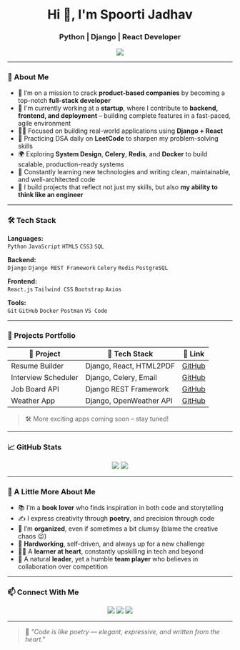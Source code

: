 <h1 align="center">Hi 👋, I'm Spoorti Jadhav</h1>
<h3 align="center">Python | Django | React Developer</h3>

<p align="center">
  <img src="https://readme-typing-svg.demolab.com/?lines=Full-stack+Developer;Aiming+for+Product-Based+Companies;Building+with+Django+%26+React;DSA+Enthusiast+on+LeetCode;Always+Learning+New+Tech&center=true&width=520&height=45&color=0D9CD6&vCenter=true&pause=1000&size=22" />
</p>

---

### 🚀 About Me

- 🎯 I’m on a mission to crack **product-based companies** by becoming a top-notch **full-stack developer**
- 💼 I'm currently working at a **startup**, where I contribute to **backend, frontend, and deployment** – building complete features in a fast-paced, agile environment
- 👩‍💻 Focused on building real-world applications using **Django + React**
- 🧠 Practicing DSA daily on **LeetCode** to sharpen my problem-solving skills
- 🌍 Exploring **System Design**, **Celery**, **Redis**, and **Docker** to build scalable, production-ready systems
- 🔧 Constantly learning new technologies and writing clean, maintainable, and well-architected code
- 📂 I build projects that reflect not just my skills, but also **my ability to think like an engineer**

---

### 🛠️ Tech Stack

**Languages:**  
`Python` `JavaScript` `HTML5` `CSS3` `SQL`

**Backend:**  
`Django` `Django REST Framework` `Celery` `Redis` `PostgreSQL`

**Frontend:**  
`React.js` `Tailwind CSS` `Bootstrap` `Axios`

**Tools:**  
`Git` `GitHub` `Docker` `Postman` `VS Code`

---

### 💼 Projects Portfolio

| 📌 Project | 🔧 Tech Stack | 🔗 Link |
|-----------|---------------|--------|
| Resume Builder | Django, React, HTML2PDF | [GitHub](https://github.com/spoorti-jadhav/resume-builder) |
| Interview Scheduler | Django, Celery, Email | [GitHub](https://github.com/spoorti-jadhav/interview-scheduler) |
| Job Board API | Django REST Framework | [GitHub](https://github.com/spoorti-jadhav/job-board-api) |
| Weather App | Django, OpenWeather API | [GitHub](https://github.com/spoorti-jadhav/weather-app) |

> 🛠 More exciting apps coming soon – stay tuned!

---

### 📈 GitHub Stats

<div align="center">
  <img src="https://github-readme-stats.vercel.app/api?username=spoorti-jadhav&show_icons=true&theme=github_dark" />
  <img src="https://github-readme-stats.vercel.app/api/top-langs/?username=spoorti-jadhav&layout=compact&theme=github_dark" />
</div>

---

### 💫 A Little More About Me

- 📚 I’m a **book lover** who finds inspiration in both code and storytelling  
- ✍️ I express creativity through **poetry**, and precision through code  
- 🎨 I’m **organized**, even if sometimes a bit clumsy (blame the creative chaos 😉)  
- 💪 **Hardworking**, self-driven, and always up for a new challenge  
- 👩‍💻 A **learner at heart**, constantly upskilling in tech and beyond  
- 👑 A natural **leader**, yet a humble **team player** who believes in collaboration over competition

---

### 📫 Connect With Me

<p align="center">
  <a href="https://linkedin.com/in/spoorti-jadhav" target="_blank"><img src="https://img.shields.io/badge/LinkedIn-SpoortiJadhav-blue?style=flat&logo=linkedin"></a>
  <a href="mailto:spoorti@example.com"><img src="https://img.shields.io/badge/-Email-pink?style=flat&logo=gmail&logoColor=white"></a>
  <a href="https://github.com/spoorti-jadhav"><img src="https://img.shields.io/badge/GitHub-Profile-333?style=flat&logo=github&logoColor=white"></a>
</p>

---

> 💬 *"Code is like poetry — elegant, expressive, and written from the heart."*
